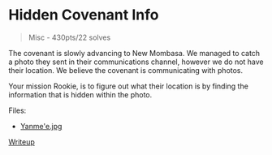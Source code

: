 # Hidden Covenant Info
> Misc - 430pts/22 solves

The covenant is slowly advancing to New Mombasa. We managed to catch a photo they sent in their communications channel, however we do not have their location. We believe the covenant is communicating with photos. <br />

Your mission Rookie, is to figure out what their location is by finding the information that is hidden within the photo.

Files:
- [Yanme'e.jpg](src/Yanme'e.jpg)

[Writeup](writeup/README.md)
